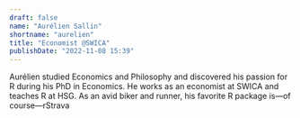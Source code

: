 ```yaml
---
draft: false
name: "Aurélien Sallin"
shortname: "aurelien"
title: "Economist @SWICA"
publishDate: "2022-11-08 15:39"
---
```


Aurélien studied Economics and Philosophy and discovered his passion for R during his PhD in Economics. He works as an economist at SWICA and teaches R at HSG. As an avid biker and runner, his favorite R package is—of course—rStrava
